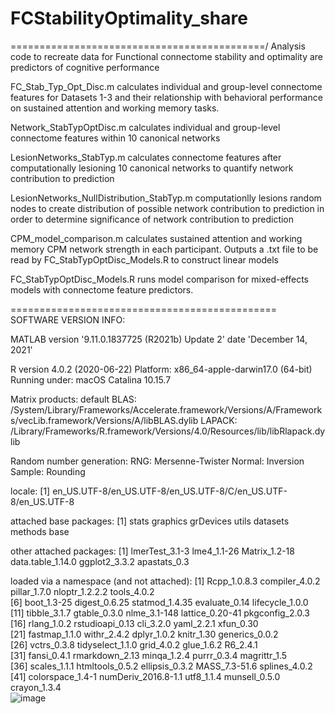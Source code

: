 # FCStabilityOptimality_share

============================================/
Analysis code to recreate data for Functional connectome stability and optimality are predictors of cognitive performance

FC_Stab_Typ_Opt_Disc.m calculates individual and group-level connectome features for Datasets 1-3 and their relationship with behavioral performance on sustained attention and working memory tasks.

Network_StabTypOptDisc.m calculates individual and group-level connectome features within 10 canonical networks 

LesionNetworks_StabTyp.m calculates connectome features after computationally lesioning 10 canonical networks to quantify network contribution to prediction

LesionNetworks_NullDistribution_StabTyp.m computationlly lesions random nodes to create distribution of possible network contribution to prediction in order to determine significance of network contribution to prediction

CPM_model_comparison.m calculates sustained attention and working memory CPM network strength in each participant. Outputs a .txt file to be read by FC_StabTypOptDisc_Models.R to construct linear models

FC_StabTypOptDisc_Models.R runs model comparison for mixed-effects models with connectome feature predictors.


==============================================\
SOFTWARE VERSION INFO:

MATLAB 
version '9.11.0.1837725 (R2021b) Update 2'
date 'December 14, 2021'

R version 4.0.2 (2020-06-22)
Platform: x86_64-apple-darwin17.0 (64-bit)
Running under: macOS Catalina 10.15.7

Matrix products: default
BLAS:   /System/Library/Frameworks/Accelerate.framework/Versions/A/Frameworks/vecLib.framework/Versions/A/libBLAS.dylib
LAPACK: /Library/Frameworks/R.framework/Versions/4.0/Resources/lib/libRlapack.dylib

Random number generation:
 RNG:     Mersenne-Twister 
 Normal:  Inversion 
 Sample:  Rounding 
 
locale:
[1] en_US.UTF-8/en_US.UTF-8/en_US.UTF-8/C/en_US.UTF-8/en_US.UTF-8

attached base packages:
[1] stats     graphics  grDevices utils     datasets  methods   base     

other attached packages:
[1] lmerTest_3.1-3    lme4_1.1-26       Matrix_1.2-18     data.table_1.14.0 ggplot2_3.3.2     apastats_0.3     

loaded via a namespace (and not attached):
 [1] Rcpp_1.0.8.3        compiler_4.0.2      pillar_1.7.0        nloptr_1.2.2.2      tools_4.0.2        
 [6] boot_1.3-25         digest_0.6.25       statmod_1.4.35      evaluate_0.14       lifecycle_1.0.0    
[11] tibble_3.1.7        gtable_0.3.0        nlme_3.1-148        lattice_0.20-41     pkgconfig_2.0.3    
[16] rlang_1.0.2         rstudioapi_0.13     cli_3.2.0           yaml_2.2.1          xfun_0.30          
[21] fastmap_1.1.0       withr_2.4.2         dplyr_1.0.2         knitr_1.30          generics_0.0.2     
[26] vctrs_0.3.8         tidyselect_1.1.0    grid_4.0.2          glue_1.6.2          R6_2.4.1           
[31] fansi_0.4.1         rmarkdown_2.13      minqa_1.2.4         purrr_0.3.4         magrittr_1.5       
[36] scales_1.1.1        htmltools_0.5.2     ellipsis_0.3.2      MASS_7.3-51.6       splines_4.0.2      
[41] colorspace_1.4-1    numDeriv_2016.8-1.1 utf8_1.1.4          munsell_0.5.0       crayon_1.3.4    
![image](https://user-images.githubusercontent.com/73361771/182484176-dfde5336-14cb-4339-9662-c5dcf85a7587.png)




